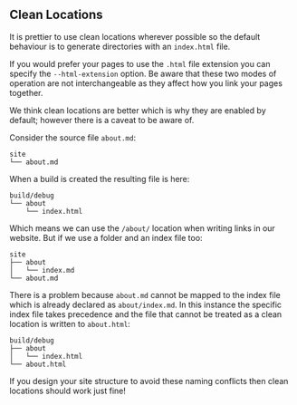 ## Clean Locations

It is prettier to use clean locations wherever possible so the default behaviour is to generate directories with an `index.html` file.

If you would prefer your pages to use the `.html` file extension you can specify the `--html-extension` option. Be aware that these two modes of operation are not interchangeable as they affect how you link your pages together.

We think clean locations are better which is why they are enabled by default; however there is a caveat to be aware of.

Consider the source file `about.md`:

```
site
└── about.md
```

When a build is created the resulting file is here:

```
build/debug
└── about
    └── index.html
```

Which means we can use the `/about/` location when writing links in our website. But if we use a folder and an index file too:

```
site
├── about
│   └── index.md
└── about.md
```

There is a problem because `about.md` cannot be mapped to the index file which is already declared as `about/index.md`. In this instance the specific index file takes precedence and the file that cannot be treated as a clean location is written to `about.html`:

```
build/debug
├── about
│   └── index.html
└── about.html
```

If you design your site structure to avoid these naming conflicts then clean locations should work just fine!
